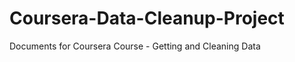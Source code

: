 Coursera-Data-Cleanup-Project
=============================

Documents for Coursera Course - Getting and Cleaning Data 
